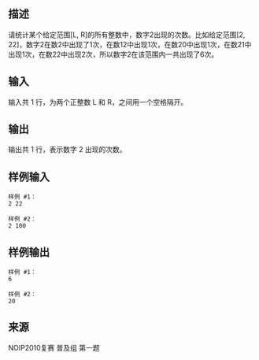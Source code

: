 ## 描述


请统计某个给定范围[L, R]的所有整数中，数字2出现的次数。比如给定范围[2, 22]，数字2在数2中出现了1次，在数12中出现1次，在数20中出现1次，在数21中出现1次，在数22中出现2次，所以数字2在该范围内一共出现了6次。


## 输入


输入共 1 行，为两个正整数 L 和 R，之间用一个空格隔开。

## 输出


输出共 1 行，表示数字 2 出现的次数。

## 样例输入


```
样例 #1：
2 22

样例 #2：
2 100
```


## 样例输出


```
样例 #1：
6

样例 #2：
20
```


## 来源


NOIP2010复赛 普及组 第一题

